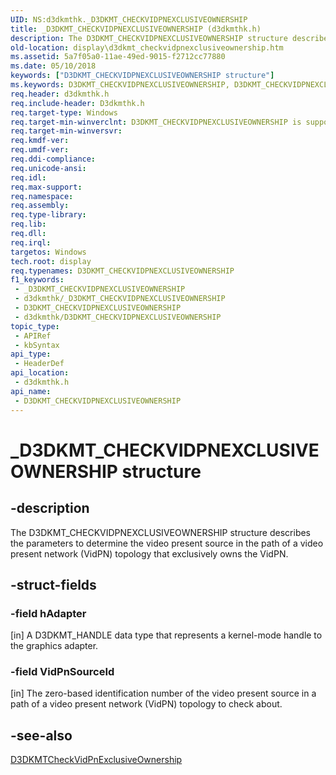 ```yaml
---
UID: NS:d3dkmthk._D3DKMT_CHECKVIDPNEXCLUSIVEOWNERSHIP
title: _D3DKMT_CHECKVIDPNEXCLUSIVEOWNERSHIP (d3dkmthk.h)
description: The D3DKMT_CHECKVIDPNEXCLUSIVEOWNERSHIP structure describes the parameters to determine the video present source in the path of a video present network (VidPN) topology that exclusively owns the VidPN.
old-location: display\d3dkmt_checkvidpnexclusiveownership.htm
ms.assetid: 5a7f05a0-11ae-49ed-9015-f2712cc77880
ms.date: 05/10/2018
keywords: ["D3DKMT_CHECKVIDPNEXCLUSIVEOWNERSHIP structure"]
ms.keywords: D3DKMT_CHECKVIDPNEXCLUSIVEOWNERSHIP, D3DKMT_CHECKVIDPNEXCLUSIVEOWNERSHIP structure [Display Devices], OpenGL_Structs_23afa7dd-8aaa-402b-9b99-235be17cd26e.xml, _D3DKMT_CHECKVIDPNEXCLUSIVEOWNERSHIP, d3dkmthk/D3DKMT_CHECKVIDPNEXCLUSIVEOWNERSHIP, display.d3dkmt_checkvidpnexclusiveownership
req.header: d3dkmthk.h
req.include-header: D3dkmthk.h
req.target-type: Windows
req.target-min-winverclnt: D3DKMT_CHECKVIDPNEXCLUSIVEOWNERSHIP is supported beginning with the Windows 7 operating system.
req.target-min-winversvr: 
req.kmdf-ver: 
req.umdf-ver: 
req.ddi-compliance: 
req.unicode-ansi: 
req.idl: 
req.max-support: 
req.namespace: 
req.assembly: 
req.type-library: 
req.lib: 
req.dll: 
req.irql: 
targetos: Windows
tech.root: display
req.typenames: D3DKMT_CHECKVIDPNEXCLUSIVEOWNERSHIP
f1_keywords:
 - _D3DKMT_CHECKVIDPNEXCLUSIVEOWNERSHIP
 - d3dkmthk/_D3DKMT_CHECKVIDPNEXCLUSIVEOWNERSHIP
 - D3DKMT_CHECKVIDPNEXCLUSIVEOWNERSHIP
 - d3dkmthk/D3DKMT_CHECKVIDPNEXCLUSIVEOWNERSHIP
topic_type:
 - APIRef
 - kbSyntax
api_type:
 - HeaderDef
api_location:
 - d3dkmthk.h
api_name:
 - D3DKMT_CHECKVIDPNEXCLUSIVEOWNERSHIP
---
```


# _D3DKMT_CHECKVIDPNEXCLUSIVEOWNERSHIP structure


## -description

The D3DKMT_CHECKVIDPNEXCLUSIVEOWNERSHIP structure describes the parameters to determine the video present source in the path of a video present network (VidPN) topology that exclusively owns the VidPN.

## -struct-fields

### -field hAdapter

[in] A D3DKMT_HANDLE data type that represents a kernel-mode handle to the graphics adapter.

### -field VidPnSourceId

[in] The zero-based identification number of the video present source in a path of a video present network (VidPN) topology to check about.

## -see-also

<a href="/windows-hardware/drivers/ddi/d3dkmthk/nf-d3dkmthk-d3dkmtcheckvidpnexclusiveownership">D3DKMTCheckVidPnExclusiveOwnership</a>